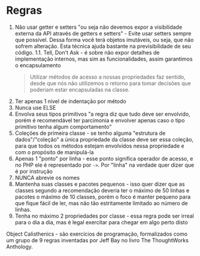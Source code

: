 # Regras

1. Não usar getter e setters "ou seja não devemos expor a visibilidade externa da API através de getters e setters" - Evite usar setters sempre que possível. Dessa forma você terá objetos imutáveis, ou seja, que não sofrem alteração. Esta técnica ajuda bastante na previsibilidade de seu código.
   1.1. Tell, Don't Ask - é sobre não expor detalhes de implementação internos, mas sim as funcionalidades, assim garantimos o encapsulamento
   > Utilizar métodos de acesso a nossas propriedades faz sentido, desde que nós não utilizemos o retorno para tomar decisões que poderiam estar encapsuladas na classe.
2. Ter apenas 1 nível de indentação por método
3. Nunca use ELSE
4. Envolva seus tipos primitivos "a regra diz que tudo deve ser envolvido, porém é recomendável ter parcimonia e envolver apenas caso o tipo primitivo tenha algum comportamento"
5. Coleções de primeira classe - se tenho alguma "estrutura de dados"/"coleção" a única propriedade da classe deve ser essa coleção, para que todos os métodos estejam envolvidos nessa propriedade e com o propósito de manipulá-la
6. Apenas 1 "ponto" por linha - esse ponto significa operador de acesso, e no PHP ele é representado por `->`. Por "linha" na verdade quer dizer que é por instrução
7. NUNCA abrevie os nomes
8. Mantenha suas classes e pacotes pequenos - isso quer dizer que as classes segundo a recomendação deveria ter o máximo de 50 linhas e pacotes o máximo de 10 classes, porém o foco é manter pequeno para que fique fácil de ler, mas não tão estritamente limitado ao número de linhas.
9. Tenha no máximo 2 propriedades por classe - essa regra pode ser irreal para o dia a dia, mas é legal exercitar para chegar em algo perto disto


Object Calisthenics - são exercícios de programação, formalizados como um grupo de 9 regras inventadas por Jeff Bay no livro The ThoughtWorks Anthology.
